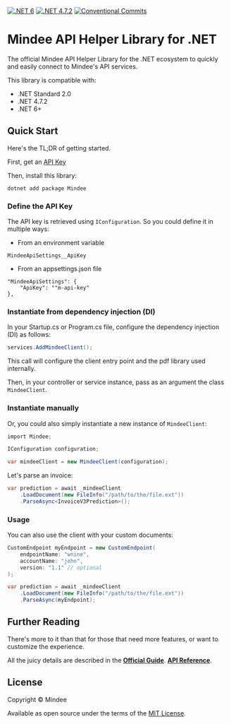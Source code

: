 [![.NET 6](https://github.com/mindee/mindee-api-dotnet/actions/workflows/dotnet.yml/badge.svg)](https://github.com/mindee/mindee-api-dotnet/actions/workflows/dotnet.yml)
[![.NET 4.7.2](https://github.com/mindee/mindee-api-dotnet/actions/workflows/dotnet-fmk.yml/badge.svg)](https://github.com/mindee/mindee-api-dotnet/actions/workflows/dotnet-fmk.yml)
[![Conventional Commits](https://img.shields.io/badge/Conventional%20Commits-1.0.0-yellow.svg)](https://conventionalcommits.org)

# Mindee API Helper Library for .NET
The official Mindee API Helper Library for the .NET ecosystem to quickly and easily connect to Mindee's API services.

This library is compatible with:
* .NET Standard 2.0
* .NET 4.7.2
* .NET 6+

## Quick Start
Here's the TL;DR of getting started.

First, get an [API Key](https://developers.mindee.com/docs/create-api-key)

Then, install this library:
```shell
dotnet add package Mindee
```

### Define the API Key
The API key is retrieved using `IConfiguration`. 
So you could define it in multiple ways: 
- From an environment variable
```
MindeeApiSettings__ApiKey
```
- From an appsettings.json file
```
"MindeeApiSettings": {
    "ApiKey": ""m-api-key"
},
```

### Instantiate from dependency injection (DI)
In your Startup.cs or Program.cs file, configure the dependency injection (DI) as follows:
```csharp
services.AddMindeeClient();
```
This call will configure the client entry point and the pdf library used internally.

Then, in your controller or service instance, pass as an argument the class ``MindeeClient``.


### Instantiate manually
Or, you could also simply instantiate a new instance of `MindeeClient`:
```csharp
import Mindee;

IConfiguration configuration;

var mindeeClient = new MindeeClient(configuration);
```

Let's parse an invoice:
```csharp
var prediction = await _mindeeClient
    .LoadDocument(new FileInfo("/path/to/the/file.ext"))
    .ParseAsync<InvoiceV3Prediction>();
```

### Usage
You can also use the client with your custom documents:
```csharp
CustomEndpoint myEndpoint = new CustomEndpoint(
    endpointName: "wnine",
    accountName: "john",
    version: "1.1" // optional
);

var prediction = await _mindeeClient
    .LoadDocument(new FileInfo("/path/to/the/file.ext"))
    .ParseAsync(myEndpoint);
```

## Further Reading
There's more to it than that for those that need more features, or want to
customize the experience.

All the juicy details are described in the
**[Official Guide](docs/index.md)**.
**[API Reference](docs/api-reference/Mindee/index.md)**.

## License
Copyright © Mindee

Available as open source under the terms of the [MIT License](https://opensource.org/licenses/MIT).

